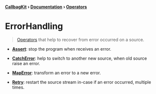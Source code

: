 #### [CallbagKit][Callbag] › [Documentation][Documentation] › [Operators][Operators]
# ErrorHandling

> [Operators][Operators] that help to recover from error occurred on a source.

- [**Assert**][Assert]: stop the program when receives an error.

- [**CatchError**][CatchError]: help to switch to another new source, when old source raise an error.

- [**MapError**][MapError]: transform an error to a new error.

- [**Retry**][Retry]: restart the source stream in-case if an error occurred, multiple times.

[Callbag]: <../../../README.md> (Callbag)
[Documentation]: <../../README.md> (Documentation)
[Operators]: <../README.md> (Operators)

[Sources]: <../../Sources/README.md> (Sources)

[Assert]: <./Assert.md> (Assert)
[CatchError]: <./CatchError.md> (CatchError)
[MapError]: <./MapError.md> (MapError)
[Retry]: <./Retry.md> (Retry)